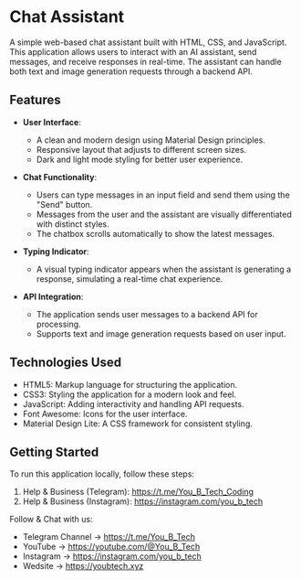 # Chat Assistant

A simple web-based chat assistant built with HTML, CSS, and JavaScript. This application allows users to interact with an AI assistant, send messages, and receive responses in real-time. The assistant can handle both text and image generation requests through a backend API.

## Features

- **User Interface**: 
  - A clean and modern design using Material Design principles.
  - Responsive layout that adjusts to different screen sizes.
  - Dark and light mode styling for better user experience.

- **Chat Functionality**:
  - Users can type messages in an input field and send them using the "Send" button.
  - Messages from the user and the assistant are visually differentiated with distinct styles.
  - The chatbox scrolls automatically to show the latest messages.

- **Typing Indicator**: 
  - A visual typing indicator appears when the assistant is generating a response, simulating a real-time chat experience.

- **API Integration**:
  - The application sends user messages to a backend API for processing.
  - Supports text and image generation requests based on user input.

## Technologies Used

- HTML5: Markup language for structuring the application.
- CSS3: Styling the application for a modern look and feel.
- JavaScript: Adding interactivity and handling API requests.
- Font Awesome: Icons for the user interface.
- Material Design Lite: A CSS framework for consistent styling.

## Getting Started

To run this application locally, follow these steps:

1. Help & Business (Telegram): https://t.me/You_B_Tech_Coding
2. Help & Business (Instagram): https://instagram.com/you_b_tech

Follow & Chat with us:
- Telegram Channel → https://t.me/You_B_Tech
- YouTube → https://youtube.com/@You_B_Tech
- Instagram → https://instagram.com/you_b_tech
- Wedsite → https://youbtech.xyz
